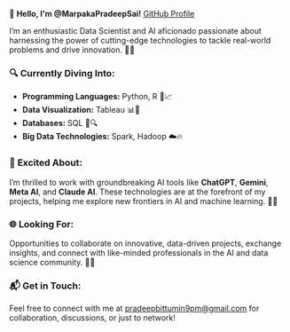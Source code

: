 👋 **Hello, I'm @MarpakaPradeepSai!** [GitHub Profile](https://github.com/MarpakaPradeepSai)

I’m an enthusiastic Data Scientist and AI aficionado passionate about harnessing the power of cutting-edge technologies to tackle real-world problems and drive innovation. 🚀✨

### 🔍 **Currently Diving Into:**

- **Programming Languages:** Python, R 🐍📈
- **Data Visualization:** Tableau 📊🎨
- **Databases:** SQL 💾🔍
- **Big Data Technologies:** Spark, Hadoop ☁️🔥

### 🤖 **Excited About:**

I’m thrilled to work with groundbreaking AI tools like **ChatGPT**, **Gemini**, **Meta AI**, and **Claude AI**. These technologies are at the forefront of my projects, helping me explore new frontiers in AI and machine learning. 🌟🔬

### 🌐 **Looking For:**

Opportunities to collaborate on innovative, data-driven projects, exchange insights, and connect with like-minded professionals in the AI and data science community. 🤝🚀

### 📬 **Get in Touch:**

Feel free to connect with me at pradeepbittumin9pm@gmail.com for collaboration, discussions, or just to network!
